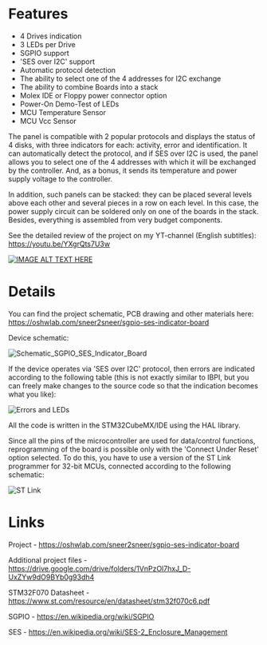<h1>Features</h1>

- 4 Drives indication
- 3 LEDs per Drive
- SGPIO support
- 'SES over I2C' support
- Automatic protocol detection
- The ability to select one of the 4 addresses for I2C exchange
- The ability to combine Boards into a stack
- Molex IDE or Floppy power connector option
- Power-On Demo-Test of LEDs
- MCU Temperature Sensor
- MCU Vcc Sensor

The panel is compatible with 2 popular protocols and displays the status of 4 disks, with three indicators for each: activity, error and identification. It can automatically detect the protocol, and if SES over I2C is used, the panel allows you to select one of the 4 addresses with which it will be exchanged by the controller. And, as a bonus, it sends its temperature and power supply voltage to the controller.

In addition, such panels can be stacked: they can be placed several levels above each other and several pieces in a row on each level. In this case, the power supply circuit can be soldered only on one of the boards in the stack. Besides, everything is assembled from very budget components.

See the detailed review of the project on my YT-channel (English subtitles): https://youtu.be/YXgrQts7U3w

[![IMAGE ALT TEXT HERE](https://img.youtube.com/vi/YXgrQts7U3w/maxresdefault.jpg)](https://www.youtube.com/watch?v=YXgrQts7U3w)

<h1>Details</h1>

You can find the project schematic, PCB drawing and other materials here: https://oshwlab.com/sneer2sneer/sgpio-ses-indicator-board

Device schematic:

![Schematic_SGPIO_SES_Indicator_Board](https://github.com/DmitryMuravyev/SGPIO-SES-Indicator-Board/assets/152902525/3f2b5ec6-a1be-4fb3-8f86-c35fd10bcca7)

If the device operates via 'SES over I2C' protocol, then errors are indicated according to the following table (this is not exactly similar to IBPI, but you can freely make changes to the source code so that the indication becomes what you like):

![Errors and LEDs](https://github.com/DmitryMuravyev/SGPIO-SES-Indicator-Board/assets/152902525/ce31319a-7841-478b-847f-2fd9d8f7cadc)

All the code is written in the STM32CubeMX/IDE using the HAL library.

Since all the pins of the microcontroller are used for data/control functions, reprogramming of the board is possible only with the 'Connect Under Reset' option selected. To do this, you have to use a version of the ST Link programmer for 32-bit MCUs, connected according to the following schematic:

![ST Link](https://github.com/DmitryMuravyev/SGPIO-SES-Indicator-Board/assets/152902525/857c663b-74bd-4aae-aeaa-936fa6639545)
 
<h1>Links</h1>

Project - https://oshwlab.com/sneer2sneer/sgpio-ses-indicator-board

Additional project files - https://drive.google.com/drive/folders/1VnPzOl7hxJ_D-UxZYw9dO9BYb0g93dh4

STM32F070 Datasheet - https://www.st.com/resource/en/datasheet/stm32f070c6.pdf

SGPIO - https://en.wikipedia.org/wiki/SGPIO

SES - https://en.wikipedia.org/wiki/SES-2_Enclosure_Management

